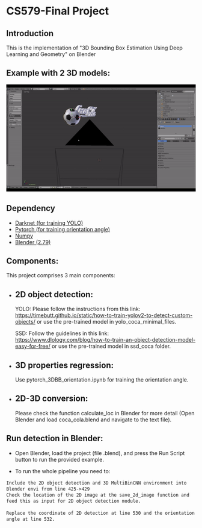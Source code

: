 # CS579-Final Project

## Introduction
This is the implementation of "3D Bounding Box Estimation Using Deep Learning and Geometry" on Blender

## Example with 2 3D models:
![Alt Text](demo_blender3d-ezgif.com-video-to-gif-converter.gif)


## Dependency
* [Darknet (for training YOLO)](https://github.com/pjreddie/darknet) 
* [Pytorch (for training orientation angle)](https://pytorch.org/)
* [Numpy](http://www.numpy.org/)
* [Blender (2.79)](https://www.blender.org/)


## Components:
This project comprises 3 main components:
+ ## 2D object detection:
    YOLO: Please follow the instructions from this link: https://timebutt.github.io/static/how-to-train-yolov2-to-detect-custom-objects/ or use the pre-trained model in yolo_coca_minimal_files.
    
    SSD: Follow the guidelines in this link: https://www.dlology.com/blog/how-to-train-an-object-detection-model-easy-for-free/ or use the pre-trained model in ssd_coca folder.

+ ## 3D properties regression:
    Use pytorch_3DBB_orientation.ipynb for training the orientation angle.
    
+ ## 2D-3D conversion:
    Please check the function calculate_loc in Blender for more detail (Open Blender and load coca_cola.blend and navigate to the text file).
    
## Run detection in Blender:
+    Open Blender, load the project (file .blend), and press the Run Script button to run the provided example.
    
+    To run the whole pipeline you need to:

    Include the 2D object detection and 3D MultiBinCNN environment into Blender envi from line 425->429
    Check the location of the 2D image at the save_2d_image function and feed this as input for 2D object detection module.
    
    Replace the coordinate of 2D detection at line 530 and the orientation angle at line 532.

